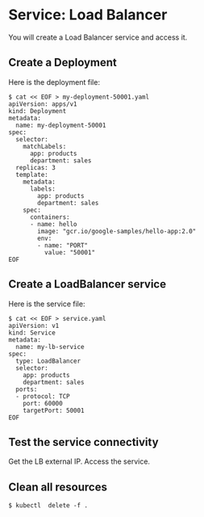 # Service: Load Balancer

You will create a Load Balancer service and access it.

## Create a Deployment

Here is the deployment file:
```console
$ cat << EOF > my-deployment-50001.yaml
apiVersion: apps/v1
kind: Deployment
metadata:
  name: my-deployment-50001
spec:
  selector:
    matchLabels:
      app: products
      department: sales
  replicas: 3
  template:
    metadata:
      labels:
        app: products
        department: sales
    spec:
      containers:
      - name: hello
        image: "gcr.io/google-samples/hello-app:2.0"
        env:
        - name: "PORT"
          value: "50001"
EOF
```

## Create a LoadBalancer service

Here is the service file:
```console
$ cat << EOF > service.yaml
apiVersion: v1
kind: Service
metadata:
  name: my-lb-service
spec:
  type: LoadBalancer
  selector:
    app: products
    department: sales
  ports:
  - protocol: TCP
    port: 60000
    targetPort: 50001
EOF
```

## Test the service connectivity

Get the LB external IP.
Access the service.

## Clean all resources

```console
$ kubectl  delete -f .
```

